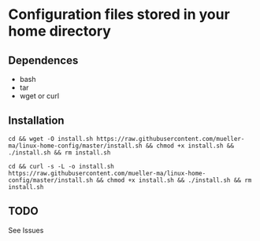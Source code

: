 # Configuration files stored in your home directory

## Dependences
* bash
* tar
* wget or curl

## Installation
`cd && wget -O install.sh https://raw.githubusercontent.com/mueller-ma/linux-home-config/master/install.sh && chmod +x install.sh && ./install.sh && rm install.sh`

`cd && curl -s -L -o install.sh https://raw.githubusercontent.com/mueller-ma/linux-home-config/master/install.sh && chmod +x install.sh && ./install.sh && rm install.sh`

## TODO
See Issues
